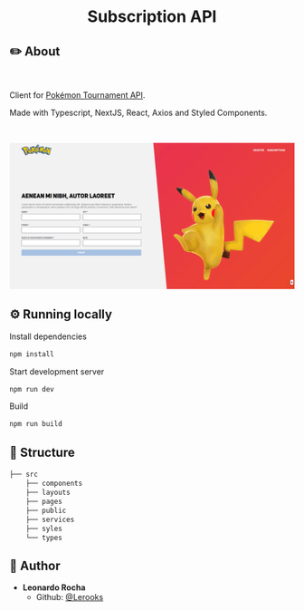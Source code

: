 <h1 align="center"> Subscription API </h1>

## ✏️ About

<br />

Client for [Pokémon Tournament API](https://github.com/Lerooks/subscription-api).

Made with Typescript, NextJS, React, Axios and Styled Components.

<br />

![Image of Yaktocat](/docs/homepage.png)


## ⚙️ Running locally

Install dependencies

```bash
npm install
```

Start development server

```bash
npm run dev
```

Build

```bash
npm run build
```

## 📁 Structure

```
├── src
    ├── components
    ├── layouts
    ├── pages
    ├── public
    ├── services
    ├── syles
    └── types
```

## 👤 Author

- **Leonardo Rocha**
  - Github: [@Lerooks](https://github.com/Lerooks)
